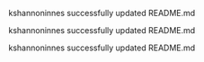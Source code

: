 kshannoninnes successfully updated README.md

kshannoninnes successfully updated README.md

kshannoninnes successfully updated README.md

